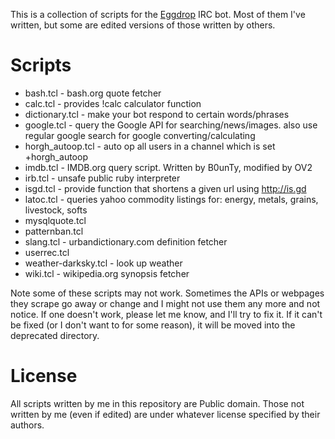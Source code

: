 This is a collection of scripts for the [Eggdrop](https://eggheads.org) IRC
bot. Most of them I've written, but some are edited versions of those
written by others.


# Scripts

* bash.tcl - bash.org quote fetcher
* calc.tcl - provides !calc calculator function
* dictionary.tcl - make your bot respond to certain words/phrases
* google.tcl - query the Google API for searching/news/images. also use
  regular google search for google converting/calculating
* horgh_autoop.tcl - auto op all users in a channel which is set
  +horgh_autoop
* imdb.tcl - IMDB.org query script. Written by B0unTy, modified by OV2
* irb.tcl - unsafe public ruby interpreter
* isgd.tcl - provide function that shortens a given url using http://is.gd
* latoc.tcl - queries yahoo commodity listings for: energy, metals, grains,
  livestock, softs
* mysqlquote.tcl
* patternban.tcl
* slang.tcl - urbandictionary.com definition fetcher
* userrec.tcl
* weather-darksky.tcl - look up weather
* wiki.tcl - wikipedia.org synopsis fetcher

Note some of these scripts may not work. Sometimes the APIs or webpages
they scrape go away or change and I might not use them any more and not
notice. If one doesn't work, please let me know, and I'll try to fix it. If
it can't be fixed (or I don't want to for some reason), it will be moved
into the deprecated directory.


# License
All scripts written by me in this repository are Public domain. Those not
written by me (even if edited) are under whatever license specified by
their authors.
